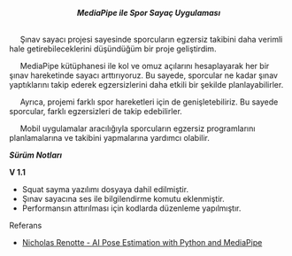 
**<i><b><center>MediaPipe ile Spor Sayaç Uygulaması</center></b></i>**<br/>

&nbsp; &nbsp; &nbsp;Şınav sayacı projesi sayesinde sporcuların egzersiz takibini daha verimli hale getirebileceklerini düşündüğüm bir proje geliştirdim.<br/>

&nbsp; &nbsp; &nbsp;MediaPipe kütüphanesi ile kol ve omuz açılarını hesaplayarak her bir şınav hareketinde sayacı arttırıyoruz. Bu sayede, sporcular ne kadar şınav yaptıklarını takip ederek egzersizlerini daha etkili bir şekilde planlayabilirler.<br/>

&nbsp; &nbsp; &nbsp;Ayrıca, projemi farklı spor hareketleri için de genişletebiliriz. Bu sayede sporcular, farklı egzersizleri de takip edebilirler.<br/>

&nbsp; &nbsp; &nbsp;Mobil uygulamalar aracılığıyla sporcuların egzersiz programlarını planlamalarına ve takibini yapmalarına yardımcı olabilir.<br/>

*<i><b>Sürüm Notları</b></i>*<br/>

<b>V 1.1</b>
<ul>
  <li>Squat sayma yazılımı dosyaya dahil edilmiştir.</li>
  <li>Şınav sayacına ses ile bilgilendirme komutu eklenmiştir.</li>
  <li>Performansın attırılması için kodlarda düzenleme yapılmıştır.</li>
</ul>

Referans 
<ul>
  <li><a href="https://www.youtube.com/watch?v=06TE_U21FK4&t=2s">Nicholas Renotte - AI Pose Estimation with Python and MediaPipe</a></li>
</ul>





